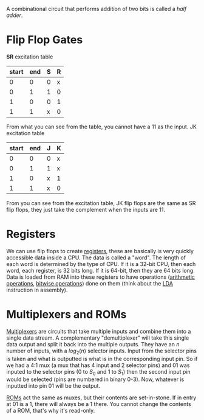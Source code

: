 A combinational circuit that performs addition of two bits is called a *half adder*.
# Flip Flop Gates
**SR** 
excitation table

| start | end | S | R |
| ---- | ---- | ---- | ---- |
| 0 | 0 | 0 | x |
| 0 | 1 | 1 | 0 |
| 1 | 0 | 0 | 1 |
| 1 | 1 | x | 0 |
From what you can see from the table, you cannot have a 11 as the input.
JK 
excitation table 

| start | end | J | K |
| ---- | ---- | ---- | ---- |
| 0 | 0 | 0 | x |
| 0 | 1 | 1 | x |
| 1 | 0 | x | 1 |
| 1 | 1 | x | 0 |
From you can see from the excitation table, JK flip flops are the same as SR flip flops, they just take the complement when the inputs are 11. 
# Registers
We can use flip flops to create [registers](https://en.wikipedia.org/wiki/Processor_register), these are basically is very quickly accessible data inside a CPU. The data is called a "word". The length of each word is determined by the type of CPU. If it is a 32-bit CPU, then each word, each register, is 32 bits long. If it is 64-bit, then they are 64 bits long. 
Data is loaded from RAM into these registers to have operations ([arithmetic operations](https://en.wikipedia.org/wiki/Arithmetic_operation "Arithmetic operation"), [bitwise operations](https://en.wikipedia.org/wiki/Bitwise_operation "Bitwise operation")) done on them (think about the [LDA](https://www.c64-wiki.com/wiki/LDA) instruction in assembly).
# Multiplexers and ROMs

[Multiplexers](https://en.wikipedia.org/wiki/Multiplexer) are circuits that take multiple inputs and combine them into a single data stream. A complementary "demultiplexer" will take this single data output and split it back into the multiple outputs. They have an $n$ number of inputs, with a $log_2(n)$ selector inputs. Input from the selector pins is taken and what is outputted is what is in the corresponding input pin. 
So if we had a 4:1 mux (a mux that has 4 input and 2 selector pins) and 01 was inputed to the selector pins (0 to $S_0$ and 1 to $S_1$) then the second input pin would be selected (pins are numbered in binary 0-3). Now, whatever is inputted into pin 01 will be the output.

[ROMs](https://en.wikipedia.org/wiki/Read-only_memory) act the same as muxes, but their contents are set-in-stone. If in entry at 01 is a 1, there will always be a 1 there. You cannot change the contents of a ROM, that's why it's read-only. 